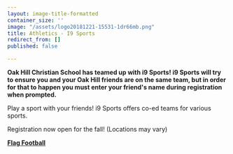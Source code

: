 ```yaml
---
layout: image-title-formatted
container_size: ''
image: "/assets/logo20181221-15531-1dr66mb.png"
title: Athletics - I9 Sports
redirect_from: []
published: false

---
```

**Oak Hill Christian School has teamed up with i9 Sports! i9 Sports will try to ensure you and your Oak Hill friends are on the same team, but in order for that to happen you must enter your friend's name during registration when prompted.**

Play a sport with your friends! i9 Sports offers co-ed teams for various sports.

Registration now open for the fall! (Locations may vary)

<u>**Flag Football**</u>